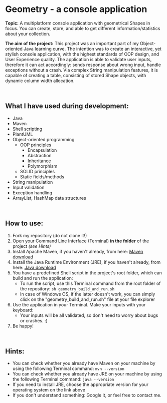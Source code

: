 # Geometry - a console application

**Topic:** A multiplatform console application with geometrical Shapes in focus. You can create, store, and able to
get different information/statistics about your collection.

**The aim of the project:** This project was an important part of my Object-oriented Java learning curve. The intention
was to create an interactive, yet stylish console application, with the highest standards of OOP design, and
User Experience quality. The application is able to validate user inputs, therefore it can act accordingly: sends response
about wrong input, handle exceptions without a crash. Via complex String manipulation features, it is capable of creating
a table, consisting of stored Shape objects, with dynamic column width allocation.

<br>

## What I have used during development:
- Java
- Maven
- Shell scripting
- PlantUML
- Object-oriented programming
  - OOP principles
    - Encapsulation
    - Abstraction
    - Inheritance
    - Polymorphism
  - SOLID principles
  - Static fields/methods
- String manipulation
- Input validation
- Exception handling
- ArrayList, HashMap data structures

<br>

## How to use:
1. Fork my repository (do not clone it!)
2. Open your Command Line Interface (Terminal) **in the folder** of the project *(see Hints)*
3. Install Apache Maven, if you haven't already, from here:
<a target="_blank" href="https://maven.apache.org/install.html">Maven download</a>
4. Install the Java Runtime Environment (JRE), if you haven't already, from here:
<a target="_blank" href="https://www.java.com/en/download/">Java download</a>
5. You have a predefined Shell script in the project's root folder, which can build and run the application:
   - To run the script, use this Terminal command from the root folder of the repository: ```sh geometry_build_and_run.sh```
   - In case of Windows OS, if the latter doesn't work, you can simply click on the "geometry_build_and_run.sh" file
   at your file explorer
6. Use the application in your Terminal. Make your inputs with your keyboard:
   - Your inputs will be all validated, so don't need to worry about bugs or crashes. :)
7. Be happy!

<br>

## Hints:
- You can check whether you already have Maven on your machine by using the following Terminal command: ```mvn --version```
- You can check whether you already have JRE on your machine by using the following Terminal command: ```java --version```
- If you need to install JRE, choose the appropriate version for your operating system on the link above
- If you don't understand something: Google it, or feel free to contact me.
